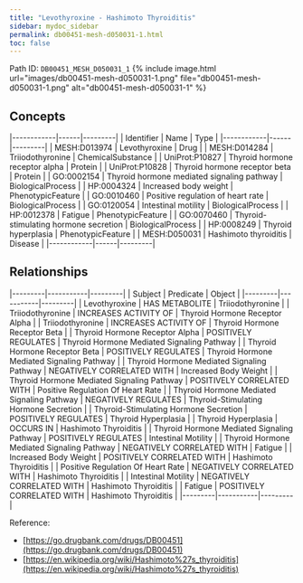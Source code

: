 ```yaml
---
title: "Levothyroxine - Hashimoto Thyroiditis"
sidebar: mydoc_sidebar
permalink: db00451-mesh-d050031-1.html
toc: false 
---
```



Path ID: `DB00451_MESH_D050031_1`
{% include image.html url="images/db00451-mesh-d050031-1.png" file="db00451-mesh-d050031-1.png" alt="db00451-mesh-d050031-1" %}

## Concepts

|------------|------|---------|
| Identifier | Name | Type    |
|------------|------|---------|
| MESH:D013974 | Levothyroxine | Drug |
| MESH:D014284 | Triiodothyronine | ChemicalSubstance |
| UniProt:P10827 | Thyroid hormone receptor alpha | Protein |
| UniProt:P10828 | Thyroid hormone receptor beta | Protein |
| GO:0002154 | Thyroid hormone mediated signaling pathway | BiologicalProcess |
| HP:0004324 | Increased body weight | PhenotypicFeature |
| GO:0010460 | Positive regulation of heart rate | BiologicalProcess |
| GO:0120054 | Intestinal motility | BiologicalProcess |
| HP:0012378 | Fatigue | PhenotypicFeature |
| GO:0070460 | Thyroid-stimulating hormone secretion | BiologicalProcess |
| HP:0008249 | Thyroid hyperplasia | PhenotypicFeature |
| MESH:D050031 | Hashimoto thyroiditis | Disease |
|------------|------|---------|

## Relationships

|---------|-----------|---------|
| Subject | Predicate | Object  |
|---------|-----------|---------|
| Levothyroxine | HAS METABOLITE | Triiodothyronine |
| Triiodothyronine | INCREASES ACTIVITY OF | Thyroid Hormone Receptor Alpha |
| Triiodothyronine | INCREASES ACTIVITY OF | Thyroid Hormone Receptor Beta |
| Thyroid Hormone Receptor Alpha | POSITIVELY REGULATES | Thyroid Hormone Mediated Signaling Pathway |
| Thyroid Hormone Receptor Beta | POSITIVELY REGULATES | Thyroid Hormone Mediated Signaling Pathway |
| Thyroid Hormone Mediated Signaling Pathway | NEGATIVELY CORRELATED WITH | Increased Body Weight |
| Thyroid Hormone Mediated Signaling Pathway | POSITIVELY CORRELATED WITH | Positive Regulation Of Heart Rate |
| Thyroid Hormone Mediated Signaling Pathway | NEGATIVELY REGULATES | Thyroid-Stimulating Hormone Secretion |
| Thyroid-Stimulating Hormone Secretion | POSITIVELY REGULATES | Thyroid Hyperplasia |
| Thyroid Hyperplasia | OCCURS IN | Hashimoto Thyroiditis |
| Thyroid Hormone Mediated Signaling Pathway | POSITIVELY REGULATES | Intestinal Motility |
| Thyroid Hormone Mediated Signaling Pathway | NEGATIVELY CORRELATED WITH | Fatigue |
| Increased Body Weight | POSITIVELY CORRELATED WITH | Hashimoto Thyroiditis |
| Positive Regulation Of Heart Rate | NEGATIVELY CORRELATED WITH | Hashimoto Thyroiditis |
| Intestinal Motility | NEGATIVELY CORRELATED WITH | Hashimoto Thyroiditis |
| Fatigue | POSITIVELY CORRELATED WITH | Hashimoto Thyroiditis |
|---------|-----------|---------|

Reference: 
  - [https://go.drugbank.com/drugs/DB00451](https://go.drugbank.com/drugs/DB00451)
  - [https://en.wikipedia.org/wiki/Hashimoto%27s_thyroiditis](https://en.wikipedia.org/wiki/Hashimoto%27s_thyroiditis)
